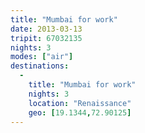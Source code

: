 ```yaml
---
title: "Mumbai for work"
date: 2013-03-13
tripit: 67032135
nights: 3
modes: ["air"]
destinations:
  -
    title: "Mumbai for work"
    nights: 3
    location: "Renaissance"
    geo: [19.1344,72.90125]
---
```



